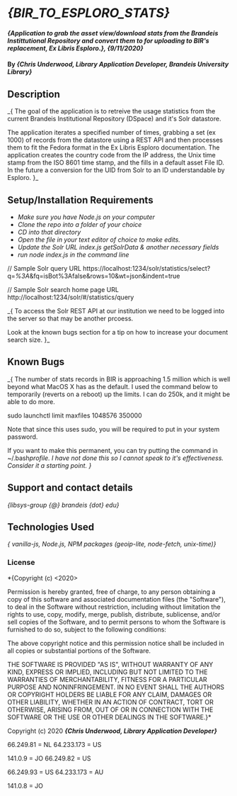 # _{BIR_TO_ESPLORO_STATS}_

#### _{Application to grab the asset view/download stats from the Brandeis Instittutional Repository and convert them to for uploading to BIR's replacement, Ex Libris Esploro.}, {9/11/2020}_

#### By _**{Chris Underwood, Library Application Developer, Brandeis University Library}**_

## Description

\_{ The goal of the application is to retreive the usage statistics from the current Brandeis Institutional Repository (DSpace) and it's Solr datastore.

The application iterates a specified number of times, grabbing a set (ex 1000) of records from the datastore using a REST API and then processes them to fit the Fedora format in the Ex Libris Esploro documentation. The application creates the country code from the IP address, the Unix time stamp from the ISO 8601 time stamp, and the fills in a default asset File ID. In the future a conversion for the UID from Solr to an ID understandable by Esploro.
}\_

## Setup/Installation Requirements

- _Make sure you have Node.js on your computer_
- _Clone the repo into a folder of your choice_
- _CD into that directory_
- _Open the file in your text editor of choice to make edits._
- _Update the Solr URL index.js getSolrData & another necessary fields_
- _run node index.js in the command line_

// Sample Solr query URL
https://localhost:1234/solr/statistics/select?q=_%3A_&fq=isBot%3Afalse&rows=10&wt=json&indent=true

// Sample Solr search home page URL
http://localhost:1234/solr/#/statistics/query

\_{
To access the Solr REST API at our institution we need to be logged into the server so that may be another prcoess.

Look at the known bugs section for a tip on how to increase your document search size.
}\_

## Known Bugs

\_{
The number of stats records in BIR is approaching 1.5 million which is well beyond what MacOS X has as the default. I used the command below to temporarily (reverts on a reboot) up the limits. I can do 250k, and it might be able to do more.

sudo launchctl limit maxfiles 1048576 350000

Note that since this uses sudo, you will be required to put in your system password.

If you want to make this permanent, you can try putting the command in ~/.bash*profile. I have not done this so I cannot speak to it's effectiveness. Consider it a starting point.
}*

## Support and contact details

_{libsys-group {@} brandeis {dot} edu}_

## Technologies Used

_{ vanilla-js, Node.js, NPM packages (geoip-lite, node-fetch, unix-time)}_

### License

\*{Copyright (c) <2020> <Brandeis University Library>

Permission is hereby granted, free of charge, to any person obtaining a copy
of this software and associated documentation files (the "Software"), to deal
in the Software without restriction, including without limitation the rights
to use, copy, modify, merge, publish, distribute, sublicense, and/or sell
copies of the Software, and to permit persons to whom the Software is
furnished to do so, subject to the following conditions:

The above copyright notice and this permission notice shall be included in all
copies or substantial portions of the Software.

THE SOFTWARE IS PROVIDED "AS IS", WITHOUT WARRANTY OF ANY KIND, EXPRESS OR
IMPLIED, INCLUDING BUT NOT LIMITED TO THE WARRANTIES OF MERCHANTABILITY,
FITNESS FOR A PARTICULAR PURPOSE AND NONINFRINGEMENT. IN NO EVENT SHALL THE
AUTHORS OR COPYRIGHT HOLDERS BE LIABLE FOR ANY CLAIM, DAMAGES OR OTHER
LIABILITY, WHETHER IN AN ACTION OF CONTRACT, TORT OR OTHERWISE, ARISING FROM,
OUT OF OR IN CONNECTION WITH THE SOFTWARE OR THE USE OR OTHER DEALINGS IN THE
SOFTWARE.}\*

Copyright (c) 2020 **_{Chris Underwood, Library Application Developer}_**

66.249.81 = NL
64.233.173 = US

141.0.9 = JO
66.249.82 = US

66.249.93 = US
64.233.173 = AU

141.0.8 = JO
